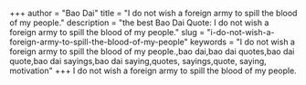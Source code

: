 +++
author = "Bao Dai"
title = "I do not wish a foreign army to spill the blood of my people."
description = "the best Bao Dai Quote: I do not wish a foreign army to spill the blood of my people."
slug = "i-do-not-wish-a-foreign-army-to-spill-the-blood-of-my-people"
keywords = "I do not wish a foreign army to spill the blood of my people.,bao dai,bao dai quotes,bao dai quote,bao dai sayings,bao dai saying,quotes, sayings,quote, saying, motivation"
+++
I do not wish a foreign army to spill the blood of my people.
